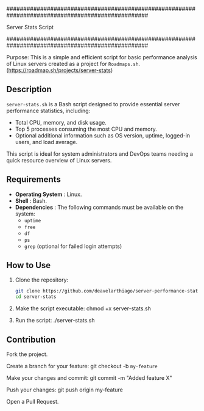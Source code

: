 ##################################################################################################

Server Stats Script

##################################################################################################

Purpose: This is a simple and efficient script for basic performance analysis of Linux servers created as a project for `Roadmaps.sh`.
(https://roadmap.sh/projects/server-stats)

## Description ##

`server-stats.sh` is a Bash script designed to provide essential server performance statistics, including:
- Total CPU, memory, and disk usage.
- Top 5 processes consuming the most CPU and memory.
- Optional additional information such as OS version, uptime, logged-in users, and load average.

This script is ideal for system administrators and DevOps teams needing a quick resource overview of Linux servers.

## Requirements ##

- **Operating System**  : Linux.
- **Shell**             : Bash.
- **Dependencies**      : The following commands must be available on the system:
  - `uptime`
  - `free`
  - `df`
  - `ps`
  - `grep` (optional for failed login attempts)

## How to Use ##

1. Clone the repository:
   ```bash
   git clone https://github.com/deavelarthiago/server-performance-stats
   cd server-stats

2. Make the script executable:
   chmod +x server-stats.sh

3. Run the script:
   ./server-stats.sh

## Contribution ##

Fork the project.

Create a branch for your feature:
   git checkout -b `my-feature`

Make your changes and commit:
   git commit -m "Added feature X"

Push your changes:
   git push origin my-feature

Open a Pull Request.
